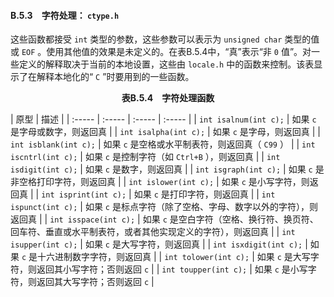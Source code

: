 #### B.5.3　字符处理： `ctype.h` 

这些函数都接受 `int` 类型的参数，这些参数可以表示为 `unsigned char` 类型的值或 `EOF` 。使用其他值的效果是未定义的。在表B.5.4中，“真”表示“非 `0` 值”。对一些定义的解释取决于当前的本地设置，这些由 `locale.h` 中的函数来控制。该表显示了在解释本地化的“ `C` ”时要用到的一些函数。

<center class="my_markdown"><b class="my_markdown">表B.5.4　字符处理函数</b></center>

| 原型 | 描述 |
| :-----  | :-----  | :-----  | :-----  |
| `int isalnum(int c);` | 如果 `c` 是字母或数字，则返回真 |
| `int isalpha(int c);` | 如果 `c` 是字母，则返回真 |
| `int isblank(int c);` | 如果 `c` 是空格或水平制表符，则返回真（ `C99` ） |
| `int iscntrl(int c);` | 如果 `c` 是控制字符（如 `Ctrl+B` ），则返回真 |
| `int isdigit(int c);` | 如果 `c` 是数字，则返回真 |
| `int isgraph(int c);` | 如果 `c` 是非空格打印字符，则返回真 |
| `int islower(int c);` | 如果 `c` 是小写字符，则返回真 |
| `int isprint(int c);` | 如果 `c` 是打印字符，则返回真 |
| `int ispunct(int c);` | 如果 `c` 是标点字符（除了空格、字母、数字以外的字符），则返回真 |
| `int isspace(int c);` | 如果 `c` 是空白字符（空格、换行符、换页符、回车符、垂直或水平制表符，或者其他实现定义的字符），则返回真 |
| `int isupper(int c);` | 如果 `c` 是大写字符，则返回真 |
| `int isxdigit(int c);` | 如果 `c` 是十六进制数字字符，则返回真 |
| `int tolower(int c);` | 如果 `c` 是大写字符，则返回其小写字符；否则返回 `c` |
| `int toupper(int c);` | 如果 `c` 是小写字符，则返回其大写字符；否则返回 `c` |


